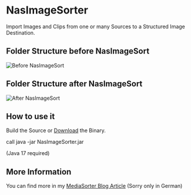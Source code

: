 # NasImageSorter
Import Images and Clips from one or many Sources to a Structured Image Destination.

## Folder Structure before NasImageSort
![Before NasImageSort](http://www.joern-karthaus.de/blog/img/unsortiert.png)

## Folder Structure after NasImageSort
![After NasImageSort](http://www.joern-karthaus.de/blog/img/sortiert.png)

## How to use it  

Build the Source or [Download](https://github.com/JKarthaus/NasImageSorter/blob/master/_INSTALL_/NasImageSorter.jar) the Binary.  

call java -jar NasImageSorter.jar

(Java 17 required)

## More Information
You can find more in my [MediaSorter Blog Article](http://www.joern-karthaus.de/blog/mediaSort.html) (Sorry only in German)

